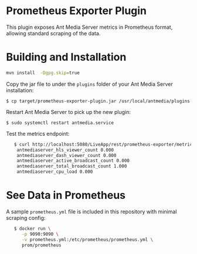 # Prometheus Exporter Plugin

This plugin exposes Ant Media Server metrics in Prometheus format,
allowing standard scraping of the data.

# Building and Installation

  ```sh
  mvn install  -Dgpg.skip=true
  ```

Copy the jar file to under the `plugins` folder of your Ant Media Server installation:

    $ cp target/prometheus-exporter-plugin.jar /usr/local/antmedia/plugins

Restart Ant Media Server to pick up the new plugin:

    $ sudo systemctl restart antmedia.service

Test the metrics endpoint:

```sh
   $ curl http://localhost:5080/LiveApp/rest/prometheus-exporter/metrics
    antmediaserver_hls_viewer_count 0.000
    antmediaserver_dash_viewer_count 0.000
    antmediaserver_active_broadcast_count 0.000
    antmediaserver_total_broadcast_count 1.000
    antmediaserver_cpu_load 0.000
```

# See Data in Prometheus

A sample `prometheus.yml` file is included in this repository with minimal scraping config:

```sh
   $ docker run \
      -p 9090:9090 \
      -v prometheus.yml:/etc/prometheus/prometheus.yml \
      prom/prometheus
```
